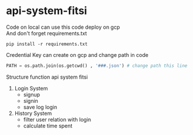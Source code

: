 # api-system-fitsi
Code on local can use this code deploy on gcp <br/>
And don't forget requirements.txt

```console
pip install -r requirements.txt
```

Credential Key can create on gcp and change path in code
```python
PATH = os.path.join(os.getcwd() , '###.json') # change path this line
```

Structure function api system fitsi
1. Login System
    - signup
    - signin
    - save log login
2. History System
    - filter user relation with login
    - calculate time spent